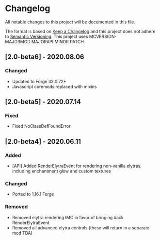 # Changelog
All notable changes to this project will be documented in this file.

The format is based on [Keep a Changelog](http://keepachangelog.com/en/1.0.0/) and this project does not adhere to [Semantic Versioning](http://semver.org/spec/v2.0.0.html).
This project uses MCVERSION-MAJORMOD.MAJORAPI.MINOR.PATCH.

## [2.0-beta6] - 2020.08.06
### Changed
- Updated to Forge 32.0.72+
- Javascript coremods replaced with mixins

## [2.0-beta5] - 2020.07.14
### Fixed
- Fixed NoClassDefFoundError

## [2.0-beta4] - 2020.06.11
### Added
- [API] Added RenderElytraEvent for rendering non-vanilla elytras, including enchantment glow and custom textures
### Changed
- Ported to 1.16.1 Forge
### Removed
- Removed elytra rendering IMC in favor of bringing back RenderElytraEvent
- Removed all advanced elytra controls (these will return in a separate mod TBA)